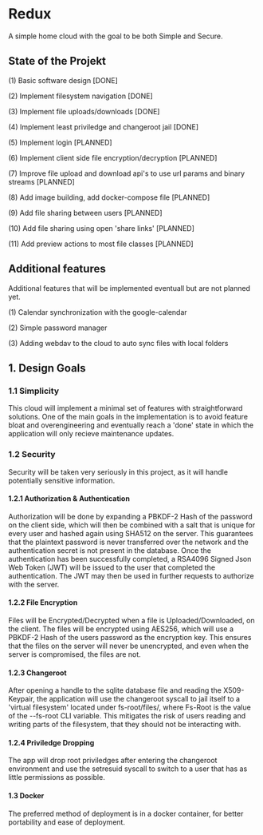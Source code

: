 # Redux

A simple home cloud with the goal to be both Simple and Secure.

## State of the Projekt

(1) Basic software design [DONE]

(2) Implement filesystem navigation [DONE]

(3) Implement file uploads/downloads [DONE]

(4) Implement least priviledge and changeroot jail [DONE]

(5) Implement login [PLANNED]

(6) Implement client side file encryption/decryption [PLANNED]

(7) Improve file upload and download api's to use url params and binary streams [PLANNED]

(8) Add image building, add docker-compose file [PLANNED]

(9) Add file sharing between users [PLANNED]

(10) Add file sharing using open 'share links' [PLANNED]

(11) Add preview actions to most file classes [PLANNED]

## Additional features

Additional features that will be implemented eventuall but are not planned yet.

(1) Calendar synchronization with the google-calendar

(2) Simple password manager

(3) Adding webdav to the cloud to auto sync files with local folders

## 1. Design Goals

### 1.1 Simplicity

This cloud will implement a minimal set of features with straightforward solutions.
One of the main goals in the implementation is to avoid feature bloat and overengineering
and eventually reach a 'done' state in which the application will only recieve maintenance updates.

### 1.2 Security

Security will be taken very seriously in this project, as it will handle potentially sensitive information.

#### 1.2.1 Authorization & Authentication

Authorization will be done by expanding a PBKDF-2 Hash of the password on the client side, which will then be combined with a salt that is unique for every user and hashed again using SHA512 on the server.
This guarantees that the plaintext password is never transferred over the network and the authentication secret is not present in the database.
Once the authentication has been successfully completed, a RSA4096 Signed Json Web Token (JWT) will be issued to the user that completed the authentication. The JWT may then be used in further requests to authorize with the server.

#### 1.2.2 File Encryption

Files will be Encrypted/Decrypted when a file is Uploaded/Downloaded, on the client. The files will be encrypted using AES256, which will use a PBKDF-2 Hash of the users password as the encryption key. This ensures that the files on the server will never be unencrypted, and even when the server is compromised, the files are not.

#### 1.2.3 Changeroot

After opening a handle to the sqlite database file and reading the X509-Keypair, the application will use the
changeroot syscall to jail itself to a 'virtual filesystem' located under fs-root/files/, where Fs-Root is the value of the --fs-root CLI variable. This mitigates the risk of users reading and writing parts of the filesystem, that they should not be interacting with.

#### 1.2.4 Priviledge Dropping

The app will drop root priviledges after entering the changeroot environment and use the setresuid syscall to switch to a user that has as little permissions as possible.

#### 1.3 Docker

The preferred method of deployment is in a docker container, for better portability and ease of deployment.
